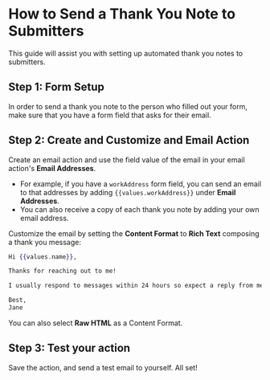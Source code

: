 # How to Send a Thank You Note to Submitters

This guide will assist you with setting up automated thank you notes to submitters.

## Step 1: Form Setup

In order to send a thank you note to the person who filled out your form, make sure that you have a form field that asks for their email.

## Step 2: Create and Customize and Email Action

Create an email action and use the field value of the email in your email action's **Email Addresses**.

- For example, if you have a `workAddress` form field, you can send an email to that addresses by adding `{{values.workAddress}}` under **Email Addresses**.
- You can also receive a copy of each thank you note by adding your own email address.

Customize the email by setting the **Content Format** to **Rich Text** composing a thank you message:

```handlebars
Hi {{values.name}},

Thanks for reaching out to me!

I usually respond to messages within 24 hours so expect a reply from me soon.

Best,
Jane
```

You can also select **Raw HTML** as a Content Format.

## Step 3: Test your action

Save the action, and send a test email to yourself. All set!
